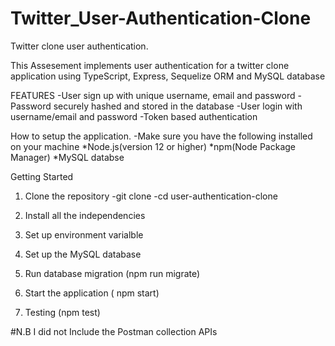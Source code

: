 # Twitter_User-Authentication-Clone
Twitter clone user authentication.

This Assesement implements user authentication for a twitter clone application using TypeScript, Express, Sequelize ORM and MySQL database

FEATURES
-User sign up with unique username, email and password
-Password securely hashed and stored in the database
-User login with username/email and password
-Token based authentication

How to setup the application.
-Make sure you have the following installed on your machine
*Node.js(version 12 or higher)
*npm(Node Package Manager) 
*MySQL databse


Getting Started
1. Clone the repository
   -git clone <repository-url>
   -cd user-authentication-clone

2. Install all the independencies
3. Set up environment varialble
4. Set up the MySQL database
5.  Run database migration  (npm run migrate)
6.  Start the application ( npm start)
7.  Testing (npm test)


#N.B I did not Include the Postman collection APIs
